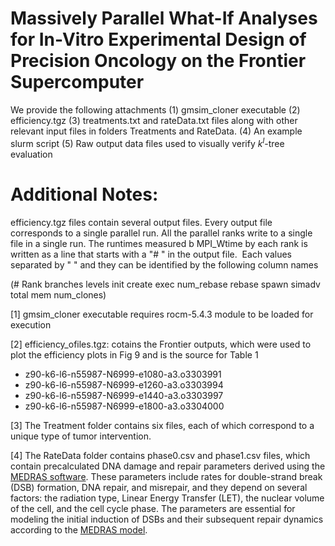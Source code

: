 # Massively Parallel What-If Analyses for In-Vitro Experimental Design of Precision Oncology on the Frontier Supercomputer

We provide the following attachments 
(1) gmsim_cloner executable
(2) efficiency.tgz
(3) treatments.txt and rateData.txt files along with other relevant input files in folders Treatments and RateData.
(4) An example slurm script
(5) Raw output data files used to visually verify $k^l$-tree evaluation


Additional Notes:
=================

efficiency.tgz files contain several output files. Every output file corresponds to a single parallel run. 
All the parallel ranks write to a single file in a single run.
The runtimes measured b MPI_Wtime by each rank is written as a line that starts with a "# " in the output file. 
Each values separated by " " and they can be identified by the following column names

(# Rank branches levels init create exec num_rebase rebase spawn simadv total mem num_clones)


[1] gmsim_cloner executable requires rocm-5.4.3 module to be loaded for execution

[2] efficiency_ofiles.tgz: cotains the Frontier outputs, which were used to plot the efficiency plots in Fig 9 and is the source for Table 1 

  * z90-k6-l6-n55987-N6999-e1080-a3.o3303991
  * z90-k6-l6-n55987-N6999-e1260-a3.o3303994
  * z90-k6-l6-n55987-N6999-e1440-a3.o3303997
  * z90-k6-l6-n55987-N6999-e1800-a3.o3304000

[3] The Treatment folder contains six files, each of which correspond to a unique type of tumor intervention.

[4] The RateData folder contains phase0.csv and phase1.csv files, which contain precalculated DNA damage and repair parameters derived using the [MEDRAS software](https://github.com/sjmcmahon/MEDRAS). These parameters include rates for double-strand break (DSB) formation, DNA repair, and misrepair, and they depend on several factors: the radiation type, Linear Energy Transfer (LET), the nuclear volume of the cell, and the cell cycle phase. The parameters are essential for modeling the initial induction of DSBs and their subsequent repair dynamics according to the [MEDRAS model](https://www.frontiersin.org/journals/oncology/articles/10.3389/fonc.2021.689112/full).


